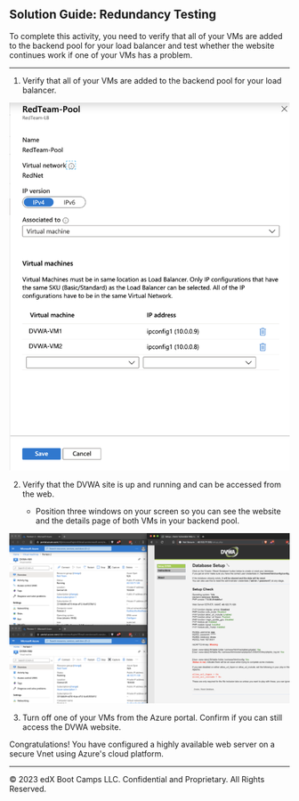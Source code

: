 ## Solution Guide: Redundancy Testing

To complete this activity, you need to verify that all of your VMs are added to the backend pool for your load balancer and test whether the website continues work if one of your VMs has a problem.

---

1. Verify that all of your VMs are added to the backend pool for your load balancer.

![](../../../Images/Backend-pool.png)

2. Verify that the DVWA site is up and running and can be accessed from the web.

    - Position three windows on your screen so you can see the website and the details page of both VMs in your backend pool.

![](../../../Images/Both-Sites-Running.png)

3. Turn off one of your VMs from the Azure portal. Confirm if you can still access the DVWA website.

Congratulations! You have configured a highly available web server on a secure Vnet using Azure's cloud platform.

---

© 2023 edX Boot Camps LLC. Confidential and Proprietary. All Rights Reserved.
